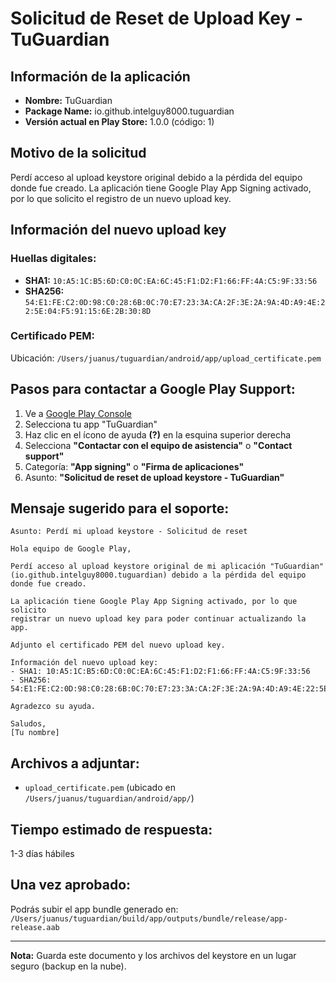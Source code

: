# Solicitud de Reset de Upload Key - TuGuardian

## Información de la aplicación
- **Nombre:** TuGuardian
- **Package Name:** io.github.intelguy8000.tuguardian
- **Versión actual en Play Store:** 1.0.0 (código: 1)

## Motivo de la solicitud
Perdí acceso al upload keystore original debido a la pérdida del equipo donde fue creado.
La aplicación tiene Google Play App Signing activado, por lo que solicito el registro de un nuevo upload key.

## Información del nuevo upload key

### Huellas digitales:
- **SHA1:** `10:A5:1C:B5:6D:C0:0C:EA:6C:45:F1:D2:F1:66:FF:4A:C5:9F:33:56`
- **SHA256:** `54:E1:FE:C2:0D:98:C0:28:6B:0C:70:E7:23:3A:CA:2F:3E:2A:9A:4D:A9:4E:22:5E:04:F5:91:15:6E:2B:30:8D`

### Certificado PEM:
Ubicación: `/Users/juanus/tuguardian/android/app/upload_certificate.pem`

## Pasos para contactar a Google Play Support:

1. Ve a [Google Play Console](https://play.google.com/console)
2. Selecciona tu app "TuGuardian"
3. Haz clic en el ícono de ayuda **(?)** en la esquina superior derecha
4. Selecciona **"Contactar con el equipo de asistencia"** o **"Contact support"**
5. Categoría: **"App signing"** o **"Firma de aplicaciones"**
6. Asunto: **"Solicitud de reset de upload keystore - TuGuardian"**

## Mensaje sugerido para el soporte:

```
Asunto: Perdí mi upload keystore - Solicitud de reset

Hola equipo de Google Play,

Perdí acceso al upload keystore original de mi aplicación "TuGuardian"
(io.github.intelguy8000.tuguardian) debido a la pérdida del equipo donde fue creado.

La aplicación tiene Google Play App Signing activado, por lo que solicito
registrar un nuevo upload key para poder continuar actualizando la app.

Adjunto el certificado PEM del nuevo upload key.

Información del nuevo upload key:
- SHA1: 10:A5:1C:B5:6D:C0:0C:EA:6C:45:F1:D2:F1:66:FF:4A:C5:9F:33:56
- SHA256: 54:E1:FE:C2:0D:98:C0:28:6B:0C:70:E7:23:3A:CA:2F:3E:2A:9A:4D:A9:4E:22:5E:04:F5:91:15:6E:2B:30:8D

Agradezco su ayuda.

Saludos,
[Tu nombre]
```

## Archivos a adjuntar:
- `upload_certificate.pem` (ubicado en `/Users/juanus/tuguardian/android/app/`)

## Tiempo estimado de respuesta:
1-3 días hábiles

## Una vez aprobado:
Podrás subir el app bundle generado en:
`/Users/juanus/tuguardian/build/app/outputs/bundle/release/app-release.aab`

---
**Nota:** Guarda este documento y los archivos del keystore en un lugar seguro (backup en la nube).
